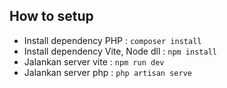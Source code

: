 ## How to setup

- Install dependency PHP : `composer install`
- Install dependency Vite, Node dll : `npm install`
- Jalankan server vite : `npm run dev`
- Jalankan server php : `php artisan serve`

